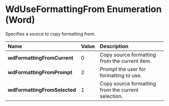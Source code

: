 
# WdUseFormattingFrom Enumeration (Word)

Specifies a source to copy formatting from.



|**Name**|**Value**|**Description**|
|:-----|:-----|:-----|
|**wdFormattingFromCurrent**|0|Copy source formatting from the current item.|
|**wdFormattingFromPrompt**|2|Prompt the user for formatting to use.|
|**wdFormattingFromSelected**|1|Copy source formatting from the current selection.|
